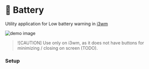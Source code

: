 # 🪫 Battery

Utility application for Low battery warning in [i3wm](https://i3wm.org/)

![demo image](https://i.imgur.com/dI5ZmjF.png)

> ![CAUTION]
> Use only on i3wm, as it does not have buttons for minimizing / closing on screen (TODO).

### Setup
